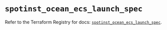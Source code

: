# `spotinst_ocean_ecs_launch_spec`

Refer to the Terraform Registry for docs: [`spotinst_ocean_ecs_launch_spec`](https://registry.terraform.io/providers/spotinst/spotinst/1.168.2/docs/resources/ocean_ecs_launch_spec).
